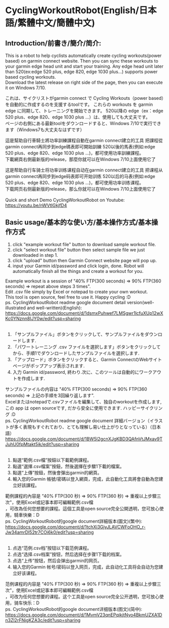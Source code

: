 # CyclingWorkoutRobot(English/日本語/繁體中文/簡體中文)
## Introduction/前書き/簡介/简介:<br/>
This is a robot to help cyclists automatically create cycling workouts(power based) on garmin connect website. 
Then you can sync these workouts to your garmin edge head unit and start your training. 
Any edge head unit later than 520(ex:edge 520 plus, edge 820, edge 1030 plus...) supports power based cycling workouts.<br/>
Download the latest release on right side of the page, then you can execute it on Windows 7/10.

これは、サイクリストがgarmin connect で Cycling Workouts（power based）を自動的に作成するのを支援するtoolです。
これらの workouts を garmin edge に同期して、トレーニングを開始できます。
520以降の edge（ex：edge 520 plus、edge 820、edge 1030 plus ...）は、使用しても大丈夫です。<br/>
ページの右側にある最新toolをダウンロードすると、Windows 7/10で実行できます（Windows7も大丈夫なはずです）

這是幫助自行車騎士將功率訓練課程自動在garmin connect建立的工具
把課程從garmin connect再同步到edge碼表即可開始訓練
520以後的馬表(例如:edge 520 plus、edge 820、edge 1030 plus ...)，都可使用功率訓練課程。<br/>
下載網頁右側最新版的release，那麼你就可以在Windows 7/10上面使用它了

这是帮助自行车骑士将功率训练课程自动在garmin connect建立的工具
把课程从garmin connect再同步到edge码表即可开始训练
520以后的马表(例如:edge 520 plus、edge 820、edge 1030 plus ...)，都可使用功率训练课程。<br/>
下载网页右侧最新版的release，那么你就可以在Windows 7/10上面使用它了
<br/><br/>
Quick and short Demo CyclingWorkoutRobot on Youtube:<br/>
https://youtu.be/nWVtlGkjfD4<br/>

## Basic usage/基本的な使い方/基本操作方式/基本操作方式
1. click "example workout file" button to download sample workout file.
2. click "select workout file" button then select sample file we just downloaded in step 1.
3. click "upload" button then Garmin Connect website page will pop up.
4. input your Garmin id/password and click login, done. Robot will automatically finish all the things and create a workout for you.

Example workout is a session of "40% FTP(300 seconds) => 90% FTP(360 seconds) => repeat above steps 3 times".<br/>
Edit .csv file simply by Excel or notepad to create your own workout.<br/>
This tool is open source, feel free to use it. Happy cycling :D
<br/>
ps. CyclingWorkoutRobot readme google document detail version(well-illustrated and well-written)(English):<br/>
https://docs.google.com/document/d/1dsmxPuhwef7LMSgwr1lcfuXUp12wXKc0YNznn8IJY0w/edit?usp=sharing
<br/>
<br/>
1. 「サンプルファイル」ボタンをクリックして、サンプルファイルをダウンロードします.
2. 「パワートレーニング .csv ファイルを選択します」ボタンをクリックしてから、手順1でダウンロードしたサンプルファイルを選択します.
3. 「アップロード」ボタンをクリックすると、Garmin ConnectのWebサイトページがポップアップ表示されます.
4. 入力 Garmin id/password, 終わり.次に、このツールは自動的にワークアウトを作成します.

サンプルファイルの内容は "40% FTP(300 seconds) => 90% FTP(360 seconds) => 上記の手順を3回繰り返します".<br/>
Excelまたはnotepadで.csvファイルを編集して、独自のworkoutを作成します, この app は open sourceです, だから安全に使用できます. ハッピーサイクリング :D<br/>
ps. CyclingWorkoutRobot readme google document 詳細バージョン（イラストが多く表現もすぐれており、とても理解し易い仕上がりとなっている）（日本語）<br/>
https://docs.google.com/document/d/1BW5I2gcnXJgKBD3QAfnVtJMxav9TJuhU0fpMtakt5ik/edit?usp=sharing
<br/>
<br/>
1. 點選“範例.csv檔”按鈕以下載範例課程。
2. 點選“選擇.csv檔案”按鈕，然後選擇在步驟1下載的檔案。
3. 點選“上傳”按鈕，然後會彈出garmin的網頁。
4. 輸入您的Garmin 帳號/密碼以登入網頁，完成，此自動化工具將會自動為您建立好該課程。

範例課程的內容是 "40% FTP(300 秒) => 90% FTP(360 秒) => 重複以上步驟三次"，使用Excel或記事本即可編輯範例.csv檔<br/>
，可改為任何您想要的課程。這個工具是open source完全公開透明，您可放心使用，騎車快樂：D<br/>
ps. CyclingWorkoutRobot的google document詳細版本(圖文)(繁中):<br/>
https://docs.google.com/document/d/1tchXi3GjyJLAVCWFoOHO_r-Jw34amrDI52tr7COi6k0/edit?usp=sharing
<br/>
<br/>
1. 点选“范例.csv档”按钮以下载范例课程。
2. 点选“选择.csv档案”按钮，然后选择在步骤1下载的档案。
3. 点选“上传”按钮，然后会弹出garmin的网页。
4. 输入您的Garmin 帐号/密码以登入网页，完成，此自动化工具将会自动为您建立好该课程。

范例课程的内容是 "40% FTP(300 秒) => 90% FTP(360 秒) => 重複以上步驟三次"，使用Excel或記事本即可編輯範例.csv檔<br/>
，可改为任何您想要的课程。这个工具是open source完全公开透明，您可放心使用，骑车快乐：D<br/>
ps. CyclingWorkoutRobot的google document详细版本(图文)(简中):<br/>
https://docs.google.com/document/d/1MvmV23qnEPqikjtNyo4BkmUZXA1Dn3Zl2rFNjgKZA3c/edit?usp=sharing
<br/>
<br/>
